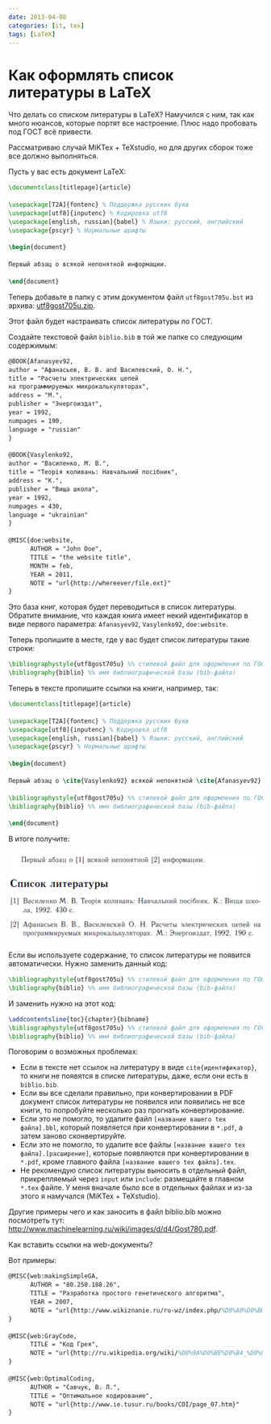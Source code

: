 ```yaml
---
date: 2013-04-08
categories: [it, tex]
tags: [LaTeX]
---
```


# Как оформлять список литературы в LaTeX

Что делать со списком литературы в LaTeX? Намучился с ним, так как много нюансов, которые портят все настроение. Плюс надо пробовать под ГОСТ всё привести.

Рассматриваю случай MiKTex + TeXstudio, но для других сборок тоже все должно выполняться.

Пусть у вас есть документ LaTeX:

```tex
\documentclass[titlepage]{article}

\usepackage[T2A]{fontenc} % Поддержка русских букв
\usepackage[utf8]{inputenc} % Кодировка utf8
\usepackage[english, russian]{babel} % Языки: русский, английский
\usepackage{pscyr} % Нормальные шрифты

\begin{document}

Первый абзац о всякой непонятной информации.

\end{document}
```

Теперь добавьте в папку с этим документом файл `utf8gost705u.bst` из архива: [utf8gost705u.zip](http://blog.harrix.org/wp-content/uploads/2013/04/utf8gost705u.zip).

Этот файл будет настраивать список литературы по ГОСТ.

Создайте текстовой файл `biblio.bib` в той же папке со следующим содержимым:

```tex
@BOOK{Afanasyev92,
author = "Афанасьев, В. В. and Василевский, О. Н.",
title = "Расчеты электрических цепей
на программируемых микрокалькуляторах",
address = "М.",
publisher = "Энергоиздат",
year = 1992,
numpages = 190,
language = "russian"
}

@BOOK{Vasylenko92,
author = "Василенко, М. В.",
title = "Теорiя коливань: Навчальний посiбник",
address = "К.",
publisher = "Вища школа",
year = 1992,
numpages = 430,
language = "ukrainian"
}

@MISC{doe:website,
      AUTHOR = "John Doe",
      TITLE = "the website title",
      MONTH = feb,
      YEAR = 2011,
      NOTE = "url{http://whereever/file.ext}"
}
```

Это база книг, которая будет переводиться в список литературы. Обратите внимание, что каждая книга имеет некий идентификатор в виде первого параметра: `Afanasyev92`, `Vasylenko92`, `doe:website`.

Теперь пропишите в месте, где у вас будет список литературы такие строки:

```tex
\bibliographystyle{utf8gost705u} %% стилевой файл для оформления по ГОСТу
\bibliography{biblio} %% имя библиографической базы (bib-файла)
```

Теперь в тексте пропишите ссылки на книги, например, так:

```tex
\documentclass[titlepage]{article}

\usepackage[T2A]{fontenc} % Поддержка русских букв
\usepackage[utf8]{inputenc} % Кодировка utf8
\usepackage[english, russian]{babel} % Языки: русский, английский
\usepackage{pscyr} % Нормальные шрифты

\begin{document}

Первый абзац о \cite{Vasylenko92} всякой непонятной \cite{Afanasyev92} информации.

\bibliographystyle{utf8gost705u} %% стилевой файл для оформления по ГОСТу
\bibliography{biblio} %% имя библиографической базы (bib-файла)

\end{document}
```

В итоге получите:

![Результат в PDF](img/result.png)

Если вы используете содержание, то список литературы не появится автоматически. Нужно заменить данный код:

```tex
\bibliographystyle{utf8gost705u} %% стилевой файл для оформления по ГОСТу
\bibliography{biblio} %% имя библиографической базы (bib-файла)
```

И заменить нужно на этот код:

```tex
\addcontentsline{toc}{chapter}{bibname}
\bibliographystyle{utf8gost705u} %% стилевой файл для оформления по ГОСТу
\bibliography{biblio} %% имя библиографической базы (bib-файла)
```

Поговорим о возможных проблемах:

- Если в тексте нет ссылок на литературу в виде `cite{идентификатор}`, то книги не появятся в списке литературы, даже, если они есть в `biblio.bib`.
- Если вы все сделали правильно, при конвертировании в PDF документ список литературы не появился или появились не все книги, то попробуйте несколько раз прогнать конвертирование.
- Если это не помогло, то удалите файл `[название вашего tex файла].bbl`, который появляется при конвертировании в `*.pdf`, а затем заново сконвертируйте.
- Если это не помогло, то удалите все файлы `[название вашего tex файла].[расширение]`, которые появляются при конвертировании в `*.pdf`, кроме главного файла `[название вашего tex файла].tex`.
- Не рекомендую список литературы выносить в отдельный файл, прикрепляемый через `input` или `include`: размещайте в главном `*.tex` файле. У меня вначале было все в отдельных файлах и из-за этого я намучался (MiKTex + TeXstudio).

Другие примеры чего и как заносить в файл biblio.bib можно посмотреть тут: <http://www.machinelearning.ru/wiki/images/d/d4/Gost780.pdf>.

Как вставить ссылки на web-документы?

Вот примеры:

```tex
@MISC{web:makingSimpleGA,
      AUTHOR = "80.250.188.26",
      TITLE = "Разработка простого генетического алгоритма",
      YEAR = 2007,
      NOTE = "url{http://www.wikiznanie.ru/ru-wz/index.php/%D0%A0%D0%B0%D0%B7%D1%80%D0%B0%D0%B1%D0%BE%D1%82%D0%BA%D0%B0_%D0%BF%D1%80%D0%BE%D1%81%D1%82%D0%BE%D0%B3%D0%BE_%D0%B3%D0%B5%D0%BD%D0%B5%D1%82%D0%B8%D1%87%D0%B5%D1%81%D0%BA%D0%BE%D0%B3%D0%BE_%D0%B0%D0%BB%D0%B3%D0%BE%D1%80%D0%B8%D1%82%D0%BC%D0%B0}"
}

@MISC{web:GrayCode,
      TITLE = "Код Грея",
      NOTE = "url{http://ru.wikipedia.org/wiki/%D0%9A%D0%BE%D0%B4_%D0%93%D1%80%D0%B5%D1%8F}"
}

@MISC{web:OptimalCoding,
      AUTHOR = "Савчук, В. Л.",
      TITLE = "Оптимальное кодирование",
      NOTE = "url{http://www.ie.tusur.ru/books/COI/page_07.htm}"
}
```
